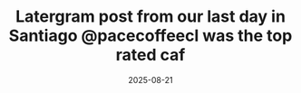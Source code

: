 ---
layout: post
title: "Latergram post from our last day in Santiago @pacecoffeecl was the top rated caf"
date: 2025-08-21
city: "Santiago"
country: "Chile"
continent: "South America"
latitude: 
longitude: 
cafe_name: ""
rating: 
notes: "Latergram post from our last day in Santiago @pacecoffeecl was the top rated cafe in -\"little Italy-\" (in no way Italian). They are a testament to the care and love that coffee culture can have when filled with intention. The owners made us this delicious pour over and then sat and chatted for 30 minutes while we enjoyed it, and gave us an espresso blend made with robusto beans that was absolutely fantastic (and floored me for an hour). All in all a magnificent stop on the"
image_url: "/media/posts/202508/537510042_18531003256001623_1853575412937138340_n_18049420856637802.jpg"
images:
  - "/media/posts/202508/537510042_18531003256001623_1853575412937138340_n_18049420856637802.jpg"
  - "/media/posts/202508/537626794_18531003322001623_6731854895324647844_n_18095044690638046.jpg"
  - "/media/posts/202508/537721736_18531003334001623_5606819391119727644_n_17971411952778529.jpg"
  - "/media/posts/202508/537721649_18531003343001623_2800593657483679439_n_18212732848307748.jpg"
  - "/media/posts/202508/537639760_18531003352001623_8383571557949685277_n_18057975368111477.jpg"
  - "/media/posts/202508/538150609_18531003361001623_8322717681480736123_n_18003542009634601.jpg"
  - "/media/posts/202508/535915849_18531003370001623_8871439857946180146_n_17852571822527773.jpg"
instagram_url: ""
---